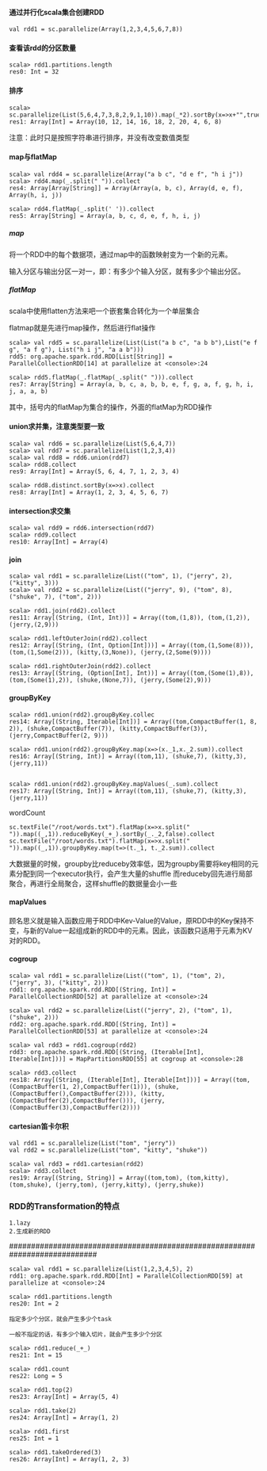 #### 通过并行化scala集合创建RDD
```
val rdd1 = sc.parallelize(Array(1,2,3,4,5,6,7,8))
```
#### 查看该rdd的分区数量
```
scala> rdd1.partitions.length
res0: Int = 32
```
#### 排序
```
scala> sc.parallelize(List(5,6,4,7,3,8,2,9,1,10)).map(_*2).sortBy(x=>x+"",true).collect
res1: Array[Int] = Array(10, 12, 14, 16, 18, 2, 20, 4, 6, 8)  
```
注意：此时只是按照字符串进行排序，并没有改变数值类型

#### map与flatMap
```
scala> val rdd4 = sc.parallelize(Array("a b c", "d e f", "h i j"))
scala> rdd4.map(_.split(" ")).collect
res4: Array[Array[String]] = Array(Array(a, b, c), Array(d, e, f), Array(h, i, j))

scala> rdd4.flatMap(_.split(' ')).collect
res5: Array[String] = Array(a, b, c, d, e, f, h, i, j)

```
##### map
将一个RDD中的每个数据项，通过map中的函数映射变为一个新的元素。

输入分区与输出分区一对一，即：有多少个输入分区，就有多少个输出分区。
##### flatMap
scala中使用flatten方法来吧一个嵌套集合转化为一个单层集合

flatmap就是先进行map操作，然后进行flat操作
```
scala> val rdd5 = sc.parallelize(List(List("a b c", "a b b"),List("e f g", "a f g"), List("h i j", "a a b")))
rdd5: org.apache.spark.rdd.RDD[List[String]] = ParallelCollectionRDD[14] at parallelize at <console>:24

scala> rdd5.flatMap(_.flatMap(_.split(" "))).collect
res7: Array[String] = Array(a, b, c, a, b, b, e, f, g, a, f, g, h, i, j, a, a, b)
```
其中，括号内的flatMap为集合的操作，外面的flatMap为RDD操作
#### union求并集，注意类型要一致
```
scala> val rdd6 = sc.parallelize(List(5,6,4,7))
scala> val rdd7 = sc.parallelize(List(1,2,3,4))
scala> val rdd8 = rdd6.union(rdd7)
scala> rdd8.collect
res9: Array[Int] = Array(5, 6, 4, 7, 1, 2, 3, 4)

scala> rdd8.distinct.sortBy(x=>x).collect
res8: Array[Int] = Array(1, 2, 3, 4, 5, 6, 7)
```
#### intersection求交集
```
scala> val rdd9 = rdd6.intersection(rdd7)
scala> rdd9.collect
res10: Array[Int] = Array(4)
```
#### join
```
scala> val rdd1 = sc.parallelize(List(("tom", 1), ("jerry", 2), ("kitty", 3)))
scala> val rdd2 = sc.parallelize(List(("jerry", 9), ("tom", 8), ("shuke", 7), ("tom", 2)))

scala> rdd1.join(rdd2).collect
res11: Array[(String, (Int, Int))] = Array((tom,(1,8)), (tom,(1,2)), (jerry,(2,9)))

scala> rdd1.leftOuterJoin(rdd2).collect
res12: Array[(String, (Int, Option[Int]))] = Array((tom,(1,Some(8))), (tom,(1,Some(2))), (kitty,(3,None)), (jerry,(2,Some(9))))

scala> rdd1.rightOuterJoin(rdd2).collect
res13: Array[(String, (Option[Int], Int))] = Array((tom,(Some(1),8)), (tom,(Some(1),2)), (shuke,(None,7)), (jerry,(Some(2),9)))
```
#### groupByKey
```
scala> rdd1.union(rdd2).groupByKey.collec
res14: Array[(String, Iterable[Int])] = Array((tom,CompactBuffer(1, 8, 2)), (shuke,CompactBuffer(7)), (kitty,CompactBuffer(3)), (jerry,CompactBuffer(2, 9)))

scala> rdd1.union(rdd2).groupByKey.map(x=>(x._1,x._2.sum)).collect
res16: Array[(String, Int)] = Array((tom,11), (shuke,7), (kitty,3), (jerry,11))


scala> rdd1.union(rdd2).groupByKey.mapValues(_.sum).collect
res17: Array[(String, Int)] = Array((tom,11), (shuke,7), (kitty,3), (jerry,11))
```
wordCount
```
sc.textFile("/root/words.txt").flatMap(x=>x.split(" ")).map((_,1)).reduceByKey(_+_).sortBy(_._2,false).collect
sc.textFile("/root/words.txt").flatMap(x=>x.split(" ")).map((_,1)).groupByKey.map(t=>(t._1, t._2.sum)).collect
```
大数据量的时候，groupby比reduceby效率低，因为groupby需要将key相同的元素分配到同一个executor执行，会产生大量的shuffle
而reduceby回先进行局部聚合，再进行全局聚合，这样shuffle的数据量会小一些
#### mapValues
顾名思义就是输入函数应用于RDD中Kev-Value的Value，原RDD中的Key保持不变，与新的Value一起组成新的RDD中的元素。因此，该函数只适用于元素为KV对的RDD。
#### cogroup
```
scala> val rdd1 = sc.parallelize(List(("tom", 1), ("tom", 2), ("jerry", 3), ("kitty", 2)))
rdd1: org.apache.spark.rdd.RDD[(String, Int)] = ParallelCollectionRDD[52] at parallelize at <console>:24

scala> val rdd2 = sc.parallelize(List(("jerry", 2), ("tom", 1), ("shuke", 2)))
rdd2: org.apache.spark.rdd.RDD[(String, Int)] = ParallelCollectionRDD[53] at parallelize at <console>:24

scala> val rdd3 = rdd1.cogroup(rdd2)
rdd3: org.apache.spark.rdd.RDD[(String, (Iterable[Int], Iterable[Int]))] = MapPartitionsRDD[55] at cogroup at <console>:28

scala> rdd3.collect
res18: Array[(String, (Iterable[Int], Iterable[Int]))] = Array((tom,(CompactBuffer(1, 2),CompactBuffer(1))), (shuke,(CompactBuffer(),CompactBuffer(2))), (kitty,(CompactBuffer(2),CompactBuffer())), (jerry,(CompactBuffer(3),CompactBuffer(2))))
```
#### cartesian笛卡尔积
```
val rdd1 = sc.parallelize(List("tom", "jerry"))
val rdd2 = sc.parallelize(List("tom", "kitty", "shuke"))

scala> val rdd3 = rdd1.cartesian(rdd2)
scala> rdd3.collect
res19: Array[(String, String)] = Array((tom,tom), (tom,kitty), (tom,shuke), (jerry,tom), (jerry,kitty), (jerry,shuke))
```
### RDD的Transformation的特点
	1.lazy
	2.生成新的RDD
############################################################################
```
scala> val rdd1 = sc.parallelize(List(1,2,3,4,5), 2)
rdd1: org.apache.spark.rdd.RDD[Int] = ParallelCollectionRDD[59] at parallelize at <console>:24

scala> rdd1.partitions.length
res20: Int = 2

指定多少个分区，就会产生多少个task

一般不指定的话，有多少个输入切片，就会产生多少个分区

scala> rdd1.reduce(_+_)
res21: Int = 15

scala> rdd1.count
res22: Long = 5

scala> rdd1.top(2)
res23: Array[Int] = Array(5, 4)

scala> rdd1.take(2)
res24: Array[Int] = Array(1, 2)

scala> rdd1.first
res25: Int = 1

scala> rdd1.takeOrdered(3)
res26: Array[Int] = Array(1, 2, 3)
```


